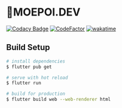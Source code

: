 # 💩**MOEPOI.DEV**

[![Codacy Badge](https://app.codacy.com/project/badge/Grade/25db2e9192d54ce99f7a151230e6f0a8)](https://www.codacy.com/gh/moepoi/moepoi.dev/dashboard?utm_source=github.com&amp;utm_medium=referral&amp;utm_content=moepoi/moepoi.dev&amp;utm_campaign=Badge_Grade)
[![CodeFactor](https://www.codefactor.io/repository/github/moepoi/moepoi.dev/badge)](https://www.codefactor.io/repository/github/moepoi/moepoi.dev)
[![wakatime](https://wakatime.com/badge/user/034c5ac1-f43f-415b-9323-d44d83de1bac/project/1de3b157-fd29-4dc9-876c-bd39805ee927.svg)](https://wakatime.com/badge/user/034c5ac1-f43f-415b-9323-d44d83de1bac/project/1de3b157-fd29-4dc9-876c-bd39805ee927)

## Build Setup

```bash
# install dependencies
$ flutter pub get

# serve with hot reload
$ flutter run

# build for production
$ flutter build web --web-renderer html
```

